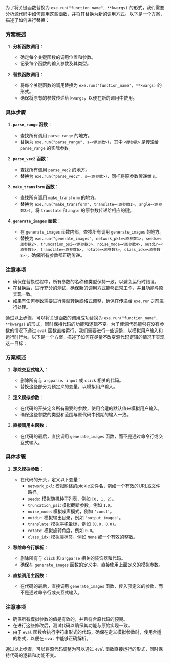 为了将关键函数替换为 `exe.run("function_name", **kwargs)` 的形式，我们需要分析源代码中如何调用这些函数，并将其替换为新的调用方式。以下是一个方案，描述了如何进行替换：

### 方案概述

1. **分析函数调用**：
   - 确定每个关键函数的调用位置和参数。
   - 记录每个函数的输入参数及其类型。

2. **替换函数调用**：
   - 将每个关键函数的调用替换为 `exe.run("function_name", **kwargs)` 的形式。
   - 确保将原有的参数传递给 `kwargs`，以便在新的调用中使用。

### 具体步骤

1. **`parse_range` 函数**：
   - 查找所有调用 `parse_range` 的地方。
   - 替换为 `exe.run("parse_range", s=<原参数>)`，其中 `<原参数>` 是传递给 `parse_range` 的实际参数。

2. **`parse_vec2` 函数**：
   - 查找所有调用 `parse_vec2` 的地方。
   - 替换为 `exe.run("parse_vec2", s=<原参数>)`，同样将原参数传递给 `s`。

3. **`make_transform` 函数**：
   - 查找所有调用 `make_transform` 的地方。
   - 替换为 `exe.run("make_transform", translate=<原参数1>, angle=<原参数2>)`，将 `translate` 和 `angle` 的原参数传递给相应的键。

4. **`generate_images` 函数**：
   - 在 `generate_images` 函数内部，查找所有调用 `generate_images` 的地方。
   - 替换为 `exe.run("generate_images", network_pkl=<原参数1>, seeds=<原参数2>, truncation_psi=<原参数3>, noise_mode=<原参数4>, outdir=<原参数5>, translate=<原参数6>, rotate=<原参数7>, class_idx=<原参数8>)`，确保所有参数都正确传递。

### 注意事项

- 确保在替换过程中，所有参数的名称和类型保持一致，以避免运行时错误。
- 在替换后，进行充分的测试，确保新的调用方式能够正常工作，并且功能与原实现一致。
- 如果有任何参数需要进行类型转换或格式调整，确保在传递给 `exe.run` 之前进行处理。

通过以上步骤，可以将关键函数的调用成功替换为 `exe.run("function_name", **kwargs)` 的形式，同时保持代码的功能和逻辑不变。为了使源代码能够在没有参数的情况下通过 `eval` 函数直接运行，我们需要进行一些调整，以模拟用户输入和运行时行为。以下是一个方案，描述了如何在尽量不改变源代码逻辑的情况下实现这一目标：

### 方案概述

1. **移除交互式输入**：
   - 删除所有与 `argparse`、`input` 或 `click` 相关的代码。
   - 替换这些部分为预定义的变量，以模拟用户输入。

2. **定义模拟参数**：
   - 在代码的开头定义所有需要的参数，使用合适的默认值来模拟用户输入。
   - 确保这些参数的类型和范围与原代码中预期的输入一致。

3. **直接调用主函数**：
   - 在代码的最后，直接调用 `generate_images` 函数，而不是通过命令行或交互式输入。

### 具体步骤

1. **定义模拟参数**：
   - 在代码的开头，定义以下变量：
     - `network_pkl`: 模拟网络的pickle文件名，例如一个有效的URL或文件路径。
     - `seeds`: 模拟随机种子列表，例如 `[0, 1, 2]`。
     - `truncation_psi`: 模拟截断参数，例如 `1.0`。
     - `noise_mode`: 模拟噪声模式，例如 `'const'`。
     - `outdir`: 模拟输出目录，例如 `'output_images'`。
     - `translate`: 模拟平移坐标，例如 `(0.0, 0.0)`。
     - `rotate`: 模拟旋转角度，例如 `0.0`。
     - `class_idx`: 模拟类标签，例如 `None` 或一个有效的整数。

2. **移除命令行解析**：
   - 删除所有与 `click` 和 `argparse` 相关的装饰器和代码。
   - 确保在 `generate_images` 函数的定义中，直接使用上面定义的模拟参数。

3. **直接调用主函数**：
   - 在代码的最后，直接调用 `generate_images` 函数，传入预定义的参数，而不是通过命令行或交互式输入。

### 注意事项

- 确保所有模拟参数的值是有效的，并且符合原代码的预期。
- 在进行这些修改后，测试代码以确保其功能与原始实现一致。
- 由于 `eval` 函数会执行字符串形式的代码，确保在定义模拟参数时，使用合适的格式，以便在 `eval` 中能够正确解析。

通过以上步骤，可以将源代码调整为可以通过 `eval` 函数直接运行的形式，同时保持代码的逻辑和功能不变。